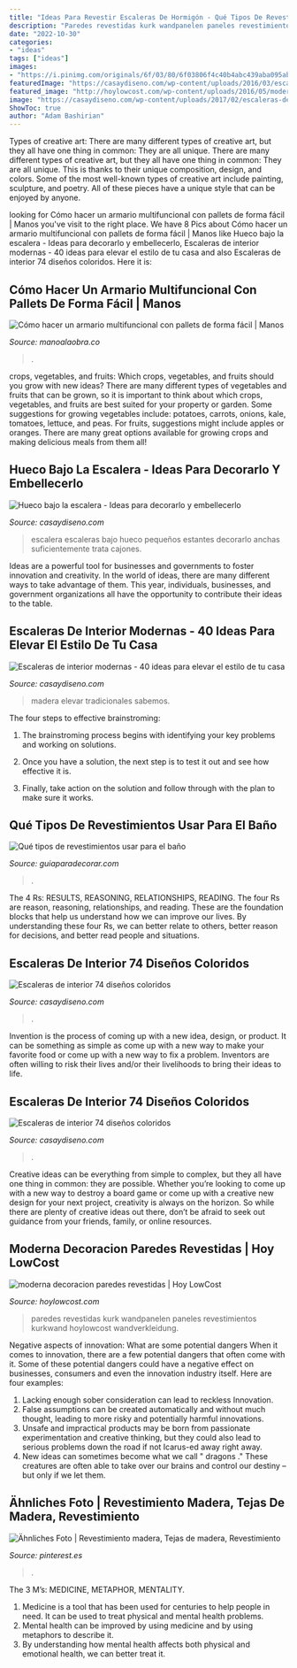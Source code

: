 ```yaml
---
title: "Ideas Para Revestir Escaleras De Hormigón - Qué Tipos De Revestimientos Usar Para El Baño"
description: "Paredes revestidas kurk wandpanelen paneles revestimientos kurkwand hoylowcost wandverkleidung"
date: "2022-10-30"
categories:
- "ideas"
tags: ["ideas"]
images:
- "https://i.pinimg.com/originals/6f/03/80/6f03806f4c40b4abc439aba095ab8961.jpg"
featuredImage: "https://casaydiseno.com/wp-content/uploads/2016/03/escaleras-de-interior-color-rojo-barandilla-cristal.jpg"
featured_image: "http://hoylowcost.com/wp-content/uploads/2016/05/moderna-decoracion-paredes-revestidas.jpg"
image: "https://casaydiseno.com/wp-content/uploads/2017/02/escaleras-de-interior-modernas-combinacion-blanco.jpg"
ShowToc: true
author: "Adam Bashirian"
---
```



Types of creative art: There are many different types of creative art, but they all have one thing in common: They are all unique.
There are many different types of creative art, but they all have one thing in common: They are all unique. This is thanks to their unique composition, design, and colors. Some of the most well-known types of creative art include painting, sculpture, and poetry. All of these pieces have a unique style that can be enjoyed by anyone.

	

		
looking for Cómo hacer un armario multifuncional con pallets de forma fácil | Manos you've visit to the right place. We have 8 Pics about Cómo hacer un armario multifuncional con pallets de forma fácil | Manos like Hueco bajo la escalera - Ideas para decorarlo y embellecerlo, Escaleras de interior modernas - 40 ideas para elevar el estilo de tu casa and also Escaleras de interior 74 diseños coloridos. Here it is:
		
    
## Cómo Hacer Un Armario Multifuncional Con Pallets De Forma Fácil | Manos

<img loading=lazy src="https://manoalaobra.co/wp-content/uploads/2016/10/6-68.jpg" onerror="this.onerror=null;this.src='https://tse1.mm.bing.net/th?id=OIP.flv7HHRqrXKNpoeF76ovswHaLI&amp;pid=15.1';" alt="Cómo hacer un armario multifuncional con pallets de forma fácil | Manos">

_Source: manoalaobra.co_

>. 

	

crops, vegetables, and fruits: Which crops, vegetables, and fruits should you grow with new ideas?
There are many different types of vegetables and fruits that can be grown, so it is important to think about which crops, vegetables, and fruits are best suited for your property or garden. Some suggestions for growing vegetables include: potatoes, carrots, onions, kale, tomatoes, lettuce, and peas. For fruits, suggestions might include apples or oranges. There are many great options available for growing crops and making delicious meals from them all!

    
## Hueco Bajo La Escalera - Ideas Para Decorarlo Y Embellecerlo

<img loading=lazy src="https://casaydiseno.com/wp-content/uploads/2017/03/escaleras-armario.jpg" onerror="this.onerror=null;this.src='https://tse4.mm.bing.net/th?id=OIP.8QWARyDK88D-azxiSd9UCAHaLm&amp;pid=15.1';" alt="Hueco bajo la escalera - Ideas para decorarlo y embellecerlo">

_Source: casaydiseno.com_

>escalera escaleras bajo hueco pequeños estantes decorarlo anchas suficientemente trata cajones. 

	

Ideas are a powerful tool for businesses and governments to foster innovation and creativity. In the world of ideas, there are many different ways to take advantage of them. This year, individuals, businesses, and government organizations all have the opportunity to contribute their ideas to the table.

    
## Escaleras De Interior Modernas - 40 Ideas Para Elevar El Estilo De Tu Casa

<img loading=lazy src="https://casaydiseno.com/wp-content/uploads/2017/02/escaleras-de-interior-modernas-combinacion-blanco.jpg" onerror="this.onerror=null;this.src='https://tse1.mm.bing.net/th?id=OIP.4Fh5sHCdIiyXCXKPFwaUVwHaI6&amp;pid=15.1';" alt="Escaleras de interior modernas - 40 ideas para elevar el estilo de tu casa">

_Source: casaydiseno.com_

>madera elevar tradicionales sabemos. 

	

The four steps to effective brainstroming:
1. The brainstroming process begins with identifying your key problems and working on solutions.
2. Once you have a solution, the next step is to test it out and see how effective it is.

3. Finally, take action on the solution and follow through with the plan to make sure it works.

    
## Qué Tipos De Revestimientos Usar Para El Baño

<img loading=lazy src="https://www.guiaparadecorar.com/wp-content/uploads/2018/06/Tipos-de-revestimiento-para-el-bano-y-fotos-porcelanato1.jpg" onerror="this.onerror=null;this.src='https://tse2.mm.bing.net/th?id=OIP.jLr6zDQgvvGV46xl7nW_kgHaF0&amp;pid=15.1';" alt="Qué tipos de revestimientos usar para el baño">

_Source: guiaparadecorar.com_

>. 

	

The 4 Rs: RESULTS, REASONING, RELATIONSHIPS, READING.
The four Rs are reason, reasoning, relationships, and reading. These are the foundation blocks that help us understand how we can improve our lives. By understanding these four Rs, we can better relate to others, better reason for decisions, and better read people and situations.

    
## Escaleras De Interior 74 Diseños Coloridos

<img loading=lazy src="https://casaydiseno.com/wp-content/uploads/2016/03/escaleras-opciones-alfombra-colorida.jpeg" onerror="this.onerror=null;this.src='https://tse3.mm.bing.net/th?id=OIP.rQgph-p6kmfdkhQR3gGNcAHaLH&amp;pid=15.1';" alt="Escaleras de interior 74 diseños coloridos">

_Source: casaydiseno.com_

>. 

	

Invention is the process of coming up with a new idea, design, or product. It can be something as simple as come up with a new way to make your favorite food or come up with a new way to fix a problem. Inventors are often willing to risk their lives and/or their livelihoods to bring their ideas to life.

    
## Escaleras De Interior 74 Diseños Coloridos

<img loading=lazy src="https://casaydiseno.com/wp-content/uploads/2016/03/escaleras-de-interior-color-rojo-barandilla-cristal.jpg" onerror="this.onerror=null;this.src='https://tse1.mm.bing.net/th?id=OIP.YPpt6URkf77VmIKaXf8FowHaLH&amp;pid=15.1';" alt="Escaleras de interior 74 diseños coloridos">

_Source: casaydiseno.com_

>. 

	

Creative ideas can be everything from simple to complex, but they all have one thing in common: they are possible. Whether you’re looking to come up with a new way to destroy a board game or come up with a creative new design for your next project, creativity is always on the horizon. So while there are plenty of creative ideas out there, don’t be afraid to seek out guidance from your friends, family, or online resources.

    
## Moderna Decoracion Paredes Revestidas | Hoy LowCost

<img loading=lazy src="http://hoylowcost.com/wp-content/uploads/2016/05/moderna-decoracion-paredes-revestidas.jpg" onerror="this.onerror=null;this.src='https://tse4.mm.bing.net/th?id=OIP.OS12pmFgETAeiiA1b6S8UAHaFi&amp;pid=15.1';" alt="moderna decoracion paredes revestidas | Hoy LowCost">

_Source: hoylowcost.com_

>paredes revestidas kurk wandpanelen paneles revestimientos kurkwand hoylowcost wandverkleidung. 

	

Negative aspects of innovation: What are some potential dangers
When it comes to innovation, there are a few potential dangers that often come with it. Some of these potential dangers could have a negative effect on businesses, consumers and even the innovation industry itself. Here are four examples:
1. Lacking enough sober consideration can lead to reckless Innovation.
2. False assumptions can be created automatically and without much thought, leading to more risky and potentially harmful innovations.
3. Unsafe and impractical products may be born from passionate experimentation and creative thinking, but they could also lead to serious problems down the road if not Icarus-ed away right away. 
4. New ideas can sometimes become what we call " dragons ." These creatures are often able to take over our brains and control our destiny – but only if we let them.

    
## Ähnliches Foto | Revestimiento Madera, Tejas De Madera, Revestimiento

<img loading=lazy src="https://i.pinimg.com/originals/6f/03/80/6f03806f4c40b4abc439aba095ab8961.jpg" onerror="this.onerror=null;this.src='https://tse2.mm.bing.net/th?id=OIP.xIUULGr2FM_1RpERtP0WrAHaFj&amp;pid=15.1';" alt="Ähnliches Foto | Revestimiento madera, Tejas de madera, Revestimiento">

_Source: pinterest.es_

>. 

	

The 3 M’s: MEDICINE, METAPHOR, MENTALITY.
1. Medicine is a tool that has been used for centuries to help people in need. It can be used to treat physical and mental health problems.
2. Mental health can be improved by using medicine and by using metaphors to describe it.
3. By understanding how mental health affects both physical and emotional health, we can better treat it.


